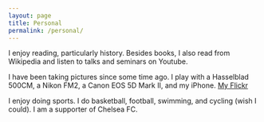 ```yaml
---
layout: page
title: Personal
permalink: /personal/
---
```


I enjoy reading, particularly history. Besides books, I also read from Wikipedia and listen to talks and seminars on Youtube.

I have been taking pictures since some time ago. I play with a Hasselblad 500CM, a Nikon FM2, a Canon EOS 5D Mark II, and my iPhone. [My Flickr](https://www.flickr.com/photos/mac_si/)

I enjoy doing sports. I do basketball, football, swimming, and cycling (wish I could). I am a supporter of Chelsea FC.
